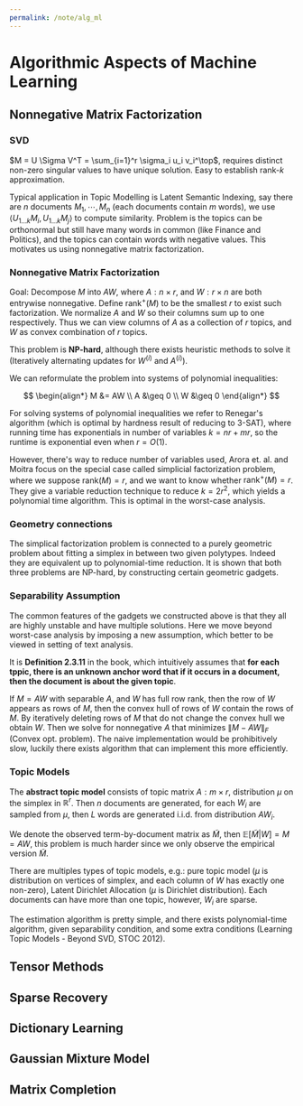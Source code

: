 ```yaml
---
permalink: /note/alg_ml
---
```


# Algorithmic Aspects of Machine Learning

## Nonnegative Matrix Factorization

### SVD
$M = U \Sigma V^T = \sum_{i=1}^r \sigma_i u_i v_i^\top$, requires distinct non-zero singular values to have unique solution. Easy to establish rank-$k$ approximation.

Typical application in Topic Modelling is Latent Semantic Indexing, say there are $n$ documents $M_1, \cdots, M_n$ (each documents contain $m$ words), we use $\langle U_{1\dots k} M_i, U_{1\dots k}  M_j \rangle$ to compute similarity. Problem is the topics can be orthonormal but still have many words in common (like Finance and Politics), and the topics can contain words with negative values. This motivates us using nonnegative matrix factorization.

### Nonnegative Matrix Factorization

Goal: Decompose $M$ into $AW$, where $A: n \times r$, and $W: r \times n$ are both entrywise nonnegative. Define $\text{rank}^+ (M)$ to be the smallest $r$ to exist such factorization. We normalize $A$ and $W$ so their columns sum up to one respectively. Thus we can view columns of $A$ as a collection of $r$ topics, and $W$ as convex combination of $r$ topics.

This problem is **NP-hard**, although there exists heuristic methods to solve it (Iteratively alternating updates for $W^{(i)}$ and $A^{(i)}$).

We can reformulate the problem into systems of polynomial inequalities:


$$
\begin{align*}
M &= AW \\
A &\geq 0 \\
W &\geq 0
\end{align*}
$$


For solving systems of polynomial inequalities we refer to Renegar's algorithm (which is optimal by hardness result of reducing to 3-SAT), where running time has exponentials in number of variables $k = nr + mr$, so the runtime is exponential even when $r = O(1)$. 

However, there's way to reduce number of variables used, Arora et. al. and Moitra focus on the special case called simplicial factorization problem, where we suppose $\text{rank}(M) = r$, and we want to know whether $\text{rank}^{+}(M) = r$. They give a variable reduction technique to reduce $k = 2r^2$, which yields a polynomial time algorithm. This is optimal in the worst-case analysis.

### Geometry connections
The simplical factorization problem is connected to a purely geometric problem about fitting a simplex in between two given polytypes. Indeed they are equivalent up to polynomial-time reduction. It is shown that both three problems are NP-hard, by constructing certain geometric gadgets.

### Separability Assumption
The common features of the gadgets we constructed above is that they all are highly unstable and have multiple solutions. Here we move beyond worst-case analysis by imposing a new assumption, which better to be viewed in setting of text analysis. 

It is **Definition 2.3.11** in the book, which intuitively assumes that **for each tppic, there is an unknown anchor word that if it occurs in a document, then the document is about the given topic**. 

If $M = AW$ with separable $A$, and $W$ has full row rank, then the row of $W$ appears as rows of $M$, then the convex hull of rows of $W$ contain the rows of $M$. By iteratively deleting rows of $M$ that do not change the convex hull we obtain $W$. Then we solve for nonnegative $A$ that minimizes $\| M - AW \|_{F}$ (Convex opt. problem). The naive implementation would be prohibitively slow, luckily there exists algorithm that can implement this more efficiently.


### Topic Models
The **abstract topic model** consists of topic matrix $A: m \times r$, distribution $\mu$ on the simplex in $\mathbb{R}^r$. Then $n$ documents are generated, for each $W_i$ are sampled from $\mu$, then $L$ words are generated i.i.d. from distribution $AW_i$. 


We denote the observed term-by-document matrix as $\tilde{M}$, then $\mathbb{E}[\tilde{M} | W] = M = AW$, this problem is much harder since we only observe the empirical version $\tilde{M}$.

There are multiples types of topic models, e.g.: pure topic model ($\mu$ is distribution on vertices of simplex, and each column of $W$ has exactly one non-zero), Latent Dirichlet Allocation ($\mu$ is Dirichlet distribution). Each documents can have more than one topic, however, $W_i$ are sparse. 

The estimation algorithm is pretty simple, and there exists polynomial-time algorithm, given separability condition, and some extra conditions (Learning Topic Models - Beyond SVD, STOC 2012).

## Tensor Methods

## Sparse Recovery

## Dictionary Learning

## Gaussian Mixture Model

## Matrix Completion
